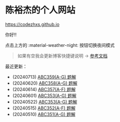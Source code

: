 # 陈裕杰的个人网站

<https://codezhxs.github.io>

你好!!

点击上方的 :material-weather-night: 按钮切换夜间模式

> 如果有空我会更新博客快捷键说明 -> [参考文档](https://squidfunk.github.io/mkdocs-material/setup/setting-up-navigation/#keyboard-shortcuts-mkdocsyml)

最近更新：

- (20240713) [ABC359(A-G) 题解](./algorithm/AtCoder/abc359.md)
- (20240620) [ABC358(A-G) 题解](./algorithm/AtCoder/abc358.md)
- (20240614) [ABC357(A-F) 题解](./algorithm/AtCoder/abc357.md)
- (20240601) [ABC353(A-G) 题解](./algorithm/AtCoder/abc353.md)
- (20240522) [ABC353(A-G) 题解](./algorithm/AtCoder/abc353.md)
- (20240515) [ABC352(A-F) 题解](./algorithm/AtCoder/abc352.md)
- (20240510) [ABC351(A-G) 题解](./algorithm/AtCoder/abc351.md)



